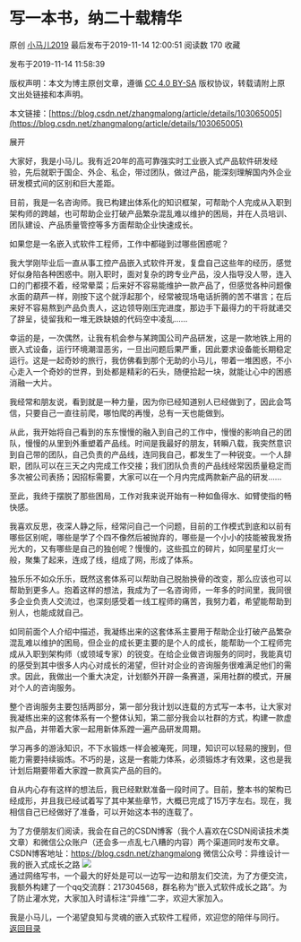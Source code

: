 写一本书，纳二十载精华
===========

原创 [小马儿2019](https://me.csdn.net/zhangmalong) 最后发布于2019-11-14 12:00:51 阅读数 170 收藏

发布于2019-11-14 11:58:39

[](http://creativecommons.org/licenses/by-sa/4.0/)版权声明：本文为博主原创文章，遵循 [CC 4.0 BY-SA](http://creativecommons.org/licenses/by-sa/4.0/) 版权协议，转载请附上原文出处链接和本声明。

本文链接：[https://blog.csdn.net/zhangmalong/article/details/103065005](https://blog.csdn.net/zhangmalong/article/details/103065005)

展开

大家好，我是小马儿。我有近20年的高可靠强实时工业嵌入式产品软件研发经验，先后就职于国企、外企、私企，带过团队，做过产品，能深刻理解国内外企业研发模式间的区别和巨大差距。

目前，我是一名咨询师。我已构建出体系化的知识框架，可帮助个人完成从入职到架构师的跨越，也可帮助企业打破产品繁杂混乱难以维护的困局，并在人员培训、团队建设、产品质量管控等多方面帮助企业快速成长。

如果您是一名嵌入式软件工程师，工作中都碰到过哪些困惑呢？

我大学刚毕业后一直从事工控产品嵌入式软件开发，复盘自己这些年的经历，感觉好似身陷各种困惑中。刚入职时，面对复杂的跨专业产品，没人指导没人带，连入口的门都摸不着，经常晕菜；后来好不容易能维护一款产品了，但感觉各种问题像水面的葫芦一样，刚按下这个就浮起那个，经常被现场电话折腾的苦不堪言；在后来好不容易熬到产品负责人，这边领导刚压完进度，那边手下最得力的干将就递交了辞呈，徒留我和一堆无跌缺娘的代码空中凌乱……

幸运的是，一次偶然，让我有机会参与某跨国公司产品研发，这是一款地铁上用的嵌入式设备，运行环境潮湿恶劣，一旦出问题后果严重，因此要求设备能长期稳定运行。这是一起奇妙的旅行，我仿佛看到那个无助的小马儿，带着一堆困惑，不小心走入一个奇妙的世界，到处都是精彩的石头，随便拾起一块，就能让心中的困惑消融一大片。

我经常和朋友说，看到就是一种力量，因为你已经知道别人已经做到了，因此会笃信，只要自己一直往前爬，哪怕爬的再慢，总有一天也能做到。

从此，我开始将自己看到的东东慢慢的融入到自己的工作中，慢慢的影响自己的团队，慢慢的从里到外重塑着产品线。时间是我最好的朋友，转瞬八载，我突然意识到自己带的团队，自己负责的产品线，连同我自己，都发生了一种锐变。一个人辞职，团队可以在三天之内完成工作交接；我们团队负责的产品线经常因质量稳定而多次被公司表扬；因招标需要，大家可以在一个月内完成两款新产品的研发……

至此，我终于摆脱了那些困局，工作对我来说开始有一种如鱼得水、如臂使指的畅快感。

我喜欢反思，夜深人静之际，经常问自己一个问题，目前的工作模式到底和以前有哪些区别呢，哪些是学了个四不像然后被抛弃的，哪些是一个小小的技能被我发扬光大的，又有哪些是自己的独创呢？慢慢的，这些孤立的碎片，如同星星灯火一般，聚集了起来，连成了线，组成了网，形成了体系。

独乐乐不如众乐乐，既然这套体系可以帮助自己脱胎换骨的改变，那么应该也可以帮助到更多人。抱着这样的想法，我成为了一名咨询师，一年多的时间里，我同很多企业负责人交流过，也深刻感受着一线工程师的痛苦，我努力着，希望能帮助到别人，也能成就自己。

如同前面个人介绍中描述，我凝练出来的这套体系主要用于帮助企业打破产品繁杂混乱难以维护的困局，但企业的成长更主要的是个人的成长，能帮助一个工程师完成从入职到架构师（或领域专家）的锐变。在给企业做咨询服务的同时，我能真切的感受到其中很多人内心对成长的渴望，但针对企业的咨询服务很难满足他们的需求。因此，我做出一个重大决定，计划额外开辟一条赛道，采用社群的模式，开展对个人的咨询服务。

整个咨询服务主要包括两部分，第一部分我计划以连载的方式写一本书，让大家对我凝练出来的这套体系有一个整体认知，第二部分我会以社群的方式，构建一款虚拟产品，并带着大家一起用新体系蹚一遍产品研发周期。

学习再多的游泳知识，不下水锻炼一样会被淹死，同理，知识可以轻易的搜到，但能力需要持续锻炼。不巧的是，这是一套能力体系，必须锻炼才有效果，这也是我计划后期要带着大家蹚一款真实产品的目的。

自从内心存有这样的想法后，我已经默默准备一段时间了。目前，整本书的架构已经成形，并且我已经试着写了其中某些章节，大概已完成了15万字左右。现在，我相信自己已经做好了准备，可以开始这本书的连载了。

为了方便朋友们阅读，我会在自己的CSDN博客（我个人喜欢在CSDN阅读技术类文章）和微信公众账户（还会多一点乱七八糟的内容）两个渠道同时发布文章。
CSDN博客地址：https://blog.csdn.net/zhangmalong
微信公众号：异维设计一我的嵌入式成长之路
![](https://img-blog.csdnimg.cn/20191114115911316.jpg?x-oss-process=image/watermark,type_ZmFuZ3poZW5naGVpdGk,shadow_10,text_aHR0cHM6Ly9ibG9nLmNzZG4ubmV0L3poYW5nbWFsb25n,size_16,color_FFFFFF,t_70)<br>
通过网络写书，一个最大的好处是可以一边写一边和朋友们交流，为了方便交流，我额外构建了一个qq交流群：217304568，群名称为“嵌入式软件成长之路”。为了防止灌水党，大家加入时请标注“异维”二字，欢迎大家加入。

我是小马儿，一个渴望良知与灵魂的嵌入式软件工程师，欢迎您的陪伴与同行。
[返回目录](https://blog.csdn.net/zhangmalong/article/details/103197670)